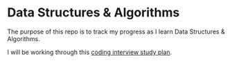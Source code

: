 # Data Structures & Algorithms

The purpose of this repo is to track my progress as I learn Data Structures & Algorithms.

I will be working through this [coding interview study plan](https://www.techinterviewhandbook.org/coding-interview-study-plan/).
